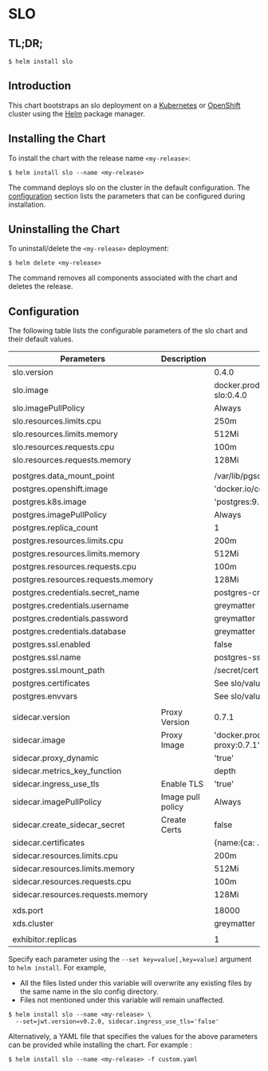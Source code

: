# SLO

## TL;DR;

```console
$ helm install slo
```

## Introduction

This chart bootstraps an slo deployment on a [Kubernetes](http://kubernetes.io) or [OpenShift](https://www.openshift.com/) cluster using the [Helm](https://helm.sh) package manager.

## Installing the Chart

To install the chart with the release name `<my-release>`:

```console
$ helm install slo --name <my-release>
```

The command deploys slo on the cluster in the default configuration. The [configuration](#configuration) section lists the parameters that can be configured during installation.

## Uninstalling the Chart

To uninstall/delete the `<my-release>` deployment:

```console
$ helm delete <my-release>
```

The command removes all components associated with the chart and deletes the release.

## Configuration

The following table lists the configurable parameters of the slo chart and their default values.

| Perameters                         | Description       | Default                                                        |
| ---------------------------------- | ----------------- | -------------------------------------------------------------- |
| slo.version                        |                   | 0.4.0                                                          |
| slo.image                          |                   | docker.production.deciphernow.com/deciphernow/gm-slo:0.4.0     |
| slo.imagePullPolicy                |                   | Always                                                         |
| slo.resources.limits.cpu           |                   | 250m                                                           |
| slo.resources.limits.memory        |                   | 512Mi                                                          |
| slo.resources.requests.cpu         |                   | 100m                                                           |
| slo.resources.requests.memory      |                   | 128Mi                                                          |
|                                    |                   |                                                                |
| postgres.data_mount_point          |                   | /var/lib/pgsql/data                                            |
| postgres.openshift.image           |                   | 'docker.io/centos/postgresql-95-centos7:9.5'                   |
| postgres.k8s.image                 |                   | 'postgres:9.5'                                                 |
| postgres.imagePullPolicy           |                   | Always                                                         |
| postgres.replica_count             |                   | 1                                                              |
| postgres.resources.limits.cpu      |                   | 200m                                                           |
| postgres.resources.limits.memory   |                   | 512Mi                                                          |
| postgres.resources.requests.cpu    |                   | 100m                                                           |
| postgres.resources.requests.memory |                   | 128Mi                                                          |
| postgres.credentials.secret_name   |                   | postgres-credentials                                           |
| postgres.credentials.username      |                   | greymatter                                                     |
| postgres.credentials.password      |                   | greymatter                                                     |
| postgres.credentials.database      |                   | greymatter                                                     |
| postgres.ssl.enabled               |                   | false                                                          |
| postgres.ssl.name                  |                   | postgres-ssl-certs                                             |
| postgres.ssl.mount_path            |                   | /secret/cert                                                   |
| postgres.certificates              |                   | See slo/values.yaml                                            |
| postgres.envvars                   |                   | See slo/values.yaml                                            |
|                                    |                   |                                                                |
| sidecar.version                    | Proxy Version     | 0.7.1                                                          |
| sidecar.image                      | Proxy Image       | 'docker.production.deciphernow.com/deciphernow/gm-proxy:0.7.1' |
| sidecar.proxy_dynamic              |                   | 'true'                                                         |
| sidecar.metrics_key_function       |                   | depth                                                          |
| sidecar.ingress_use_tls            | Enable TLS        | 'true'                                                         |
| sidecar.imagePullPolicy            | Image pull policy | Always                                                         |
| sidecar.create_sidecar_secret      | Create Certs      | false                                                          |
| sidecar.certificates               |                   | {name:{ca: ... , cert: ... , key ...}}                         |
| sidecar.resources.limits.cpu       |                   | 200m                                                           |
| sidecar.resources.limits.memory    |                   | 512Mi                                                          |
| sidecar.resources.requests.cpu     |                   | 100m                                                           |
| sidecar.resources.requests.memory  |                   | 128Mi                                                          |
|                                    |                   |                                                                |
| xds.port                           |                   | 18000                                                          |
| xds.cluster                        |                   | greymatter                                                     |
|                                    |                   |                                                                |
| exhibitor.replicas                 |                   | 1                                                              |

Specify each parameter using the `--set key=value[,key=value]` argument to `helm install`. For example,

- All the files listed under this variable will overwrite any existing files by the same name in the slo config directory.
- Files not mentioned under this variable will remain unaffected.

```console
$ helm install slo --name <my-release> \
  --set=jwt.version=v0.2.0, sidecar.ingress_use_tls='false'
```

Alternatively, a YAML file that specifies the values for the above parameters can be provided while installing the chart. For example :

```console
$ helm install slo --name <my-release> -f custom.yaml
```
